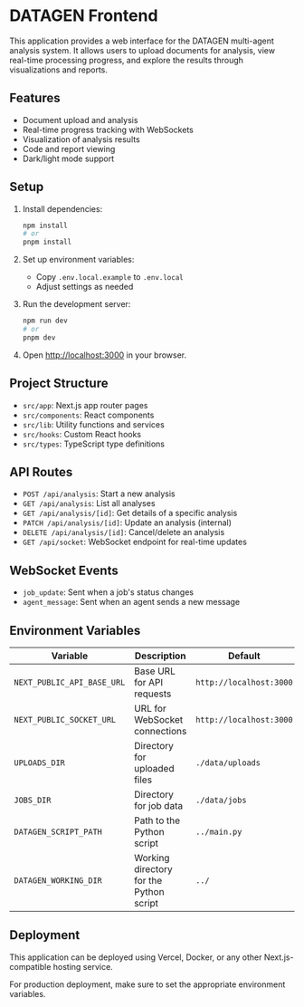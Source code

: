# DATAGEN Frontend

This application provides a web interface for the DATAGEN multi-agent analysis system. It allows users to upload documents for analysis, view real-time processing progress, and explore the results through visualizations and reports.

## Features

- Document upload and analysis
- Real-time progress tracking with WebSockets
- Visualization of analysis results
- Code and report viewing
- Dark/light mode support

## Setup

1. Install dependencies:

   ```bash
   npm install
   # or
   pnpm install
   ```

2. Set up environment variables:

   - Copy `.env.local.example` to `.env.local`
   - Adjust settings as needed

3. Run the development server:

   ```bash
   npm run dev
   # or
   pnpm dev
   ```

4. Open [http://localhost:3000](http://localhost:3000) in your browser.

## Project Structure

- `src/app`: Next.js app router pages
- `src/components`: React components
- `src/lib`: Utility functions and services
- `src/hooks`: Custom React hooks
- `src/types`: TypeScript type definitions

## API Routes

- `POST /api/analysis`: Start a new analysis
- `GET /api/analysis`: List all analyses
- `GET /api/analysis/[id]`: Get details of a specific analysis
- `PATCH /api/analysis/[id]`: Update an analysis (internal)
- `DELETE /api/analysis/[id]`: Cancel/delete an analysis
- `GET /api/socket`: WebSocket endpoint for real-time updates

## WebSocket Events

- `job_update`: Sent when a job's status changes
- `agent_message`: Sent when an agent sends a new message

## Environment Variables

| Variable                   | Description                             | Default                 |
| -------------------------- | --------------------------------------- | ----------------------- |
| `NEXT_PUBLIC_API_BASE_URL` | Base URL for API requests               | `http://localhost:3000` |
| `NEXT_PUBLIC_SOCKET_URL`   | URL for WebSocket connections           | `http://localhost:3000` |
| `UPLOADS_DIR`              | Directory for uploaded files            | `./data/uploads`        |
| `JOBS_DIR`                 | Directory for job data                  | `./data/jobs`           |
| `DATAGEN_SCRIPT_PATH`      | Path to the Python script               | `../main.py`            |
| `DATAGEN_WORKING_DIR`      | Working directory for the Python script | `../`                   |

## Deployment

This application can be deployed using Vercel, Docker, or any other Next.js-compatible hosting service.

For production deployment, make sure to set the appropriate environment variables.
